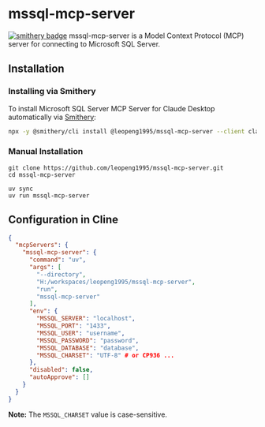 # mssql-mcp-server

[![smithery badge](https://smithery.ai/badge/@leopeng1995/mssql-mcp-server)](https://smithery.ai/server/@leopeng1995/mssql-mcp-server)
mssql-mcp-server is a Model Context Protocol (MCP) server for connecting to Microsoft SQL Server.

## Installation

### Installing via Smithery

To install Microsoft SQL Server MCP Server for Claude Desktop automatically via [Smithery](https://smithery.ai/server/@leopeng1995/mssql-mcp-server):

```bash
npx -y @smithery/cli install @leopeng1995/mssql-mcp-server --client claude
```

### Manual Installation
```
git clone https://github.com/leopeng1995/mssql-mcp-server.git
cd mssql-mcp-server

uv sync
uv run mssql-mcp-server
```

## Configuration in Cline

```json
{
  "mcpServers": {
    "mssql-mcp-server": {
      "command": "uv",
      "args": [
        "--directory",
        "H:/workspaces/leopeng1995/mssql-mcp-server",
        "run",
        "mssql-mcp-server"
      ],
      "env": {
        "MSSQL_SERVER": "localhost",
        "MSSQL_PORT": "1433",
        "MSSQL_USER": "username",
        "MSSQL_PASSWORD": "password",
        "MSSQL_DATABASE": "database",
        "MSSQL_CHARSET": "UTF-8" # or CP936 ...
      },
      "disabled": false,
      "autoApprove": []
    }
  }
}
```

**Note:** The `MSSQL_CHARSET` value is case-sensitive.

